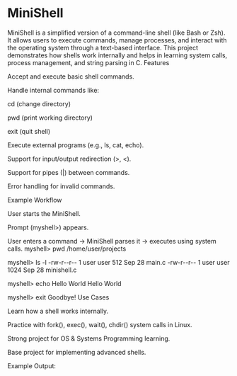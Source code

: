 # MiniShell
MiniShell is a simplified version of a command-line shell (like Bash or Zsh). It allows users to execute commands, manage processes, and interact with the operating system through a text-based interface. This project demonstrates how shells work internally and helps in learning system calls, process management, and string parsing in C.
Features

Accept and execute basic shell commands.

Handle internal commands like:

cd (change directory)

pwd (print working directory)

exit (quit shell)

Execute external programs (e.g., ls, cat, echo).

Support for input/output redirection (>, <).

Support for pipes (|) between commands.

Error handling for invalid commands.

Example Workflow

User starts the MiniShell.

Prompt (myshell>) appears.

User enters a command → MiniShell parses it → executes using system calls.
myshell> pwd
/home/user/projects

myshell> ls -l
-rw-r--r--  1 user user   512 Sep 28  main.c
-rw-r--r--  1 user user  1024 Sep 28  minishell.c

myshell> echo Hello World
Hello World

myshell> exit
Goodbye!
Use Cases

Learn how a shell works internally.

Practice with fork(), exec(), wait(), chdir() system calls in Linux.

Strong project for OS & Systems Programming learning.

Base project for implementing advanced shells.

Example Output:
